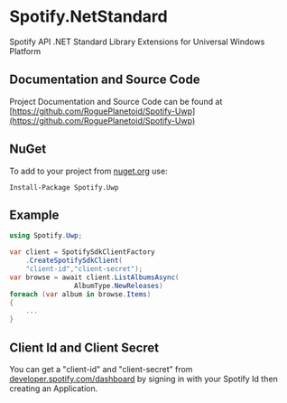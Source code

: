 # Spotify.NetStandard

Spotify API .NET Standard Library Extensions for Universal Windows Platform 

## Documentation and Source Code

Project Documentation and Source Code can be found at [https://github.com/RoguePlanetoid/Spotify-Uwp](https://github.com/RoguePlanetoid/Spotify-Uwp)

## NuGet

To add to your project from [nuget.org](https://www.nuget.org/packages/Spotify.Uwp/) use:
```
Install-Package Spotify.Uwp
```

## Example

```c#
using Spotify.Uwp;

var client = SpotifySdkClientFactory
    .CreateSpotifySdkClient(
    "client-id","client-secret");
var browse = await client.ListAlbumsAsync(
                AlbumType.NewReleases)
foreach (var album in browse.Items)
{
    ...
}
```

## Client Id and Client Secret

You can get a "client-id" and "client-secret" from [developer.spotify.com/dashboard](https://developer.spotify.com/dashboard/) by signing in with your Spotify Id then creating an Application.